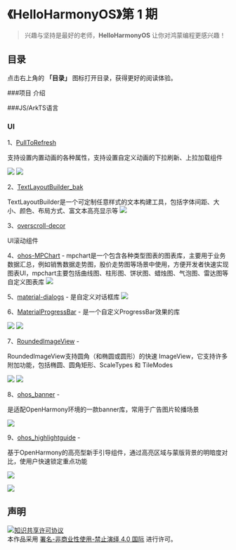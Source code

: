 # 《HelloHarmonyOS》第 1 期
> 兴趣与坚持是最好的老师，**HelloHarmonyOS** 让你对鸿蒙编程更感兴趣！


## 目录

点击右上角的 **「目录」** 图标打开目录，获得更好的阅读体验。


###项目 介绍


###JS/ArkTS语言

### UI
1、[PullToRefresh](https://gitee.com/openharmony-sig/PullToRefresh) 

 支持设置内置动画的各种属性，支持设置自定义动画的下拉刷新、上拉加载组件

![](https://gitee.com/openharmony-sig/PullToRefresh/raw/master/gifs/Refresh.gif)
![](https://gitee.com/openharmony-sig/PullToRefresh/raw/master/gifs/LoadMore.gif)

2、[TextLayoutBuilder_bak](https://gitee.com/openharmony-sig/TextLayoutBuilder_bak) 

 TextLayoutBuilder是一个可定制任意样式的文本构建工具，包括字体间距、大小、颜色、布局方式、富文本高亮显示等
![](https://gitee.com/openharmony-sig/TextLayoutBuilder_bak/raw/master/preview.gif)


3、[overscroll-decor](https://gitee.com/openharmony-sig/overscroll-decor) 

 UI滚动组件

4、[ohos-MPChart](https://gitee.com/openharmony-sig/ohos-MPChart) - 
mpchart是一个包含各种类型图表的图表库，主要用于业务数据汇总，例如销售数据走势图，股价走势图等场景中使用，方便开发者快速实现图表UI，mpchart主要包括曲线图、柱形图、饼状图、蜡烛图、气泡图、雷达图等自定义图表库
![](https://gitee.com/openharmony-sig/ohos-MPChart/raw/master/preview/preview.gif)

5、[material-dialogs](https://gitee.com/openharmony-sig/material-dialogs) - 是自定义对话框库
![](https://gitee.com/openharmony-sig/material-dialogs/raw/master/screenshots/operation.gif)

6、[MaterialProgressBar](https://gitee.com/openharmony-sig/MaterialProgressBar) - 是一个自定义ProgressBar效果的库

![](https://gitee.com/openharmony-sig/MaterialProgressBar/raw/master/gifs/customStyle.gif)
![](https://gitee.com/openharmony-sig/MaterialProgressBar/raw/master/gifs/color.gif)

7、[RoundedImageView](https://gitee.com/openharmony-sig/RoundedImageView) - 

RoundedImageView支持圆角（和椭圆或圆形）的快速 ImageView，它支持许多附加功能，包括椭圆、圆角矩形、ScaleTypes 和 TileModes

![](https://gitee.com/openharmony-sig/RoundedImageView/raw/master/image/image_svg.png)
![](https://gitee.com/openharmony-sig/RoundedImageView/raw/master/image/image_ovals.png)

8、[ohos_banner](https://gitee.com/openharmony-sig/ohos_banner) - 

是适配OpenHarmony环境的一款banner库，常用于广告图片轮播场景

![](https://gitee.com/openharmony-sig/ohos_banner/raw/master/screenshot/banner.gif)

9、[ohos_highlightguide](https://gitee.com/openharmony-sig/ohos_highlightguide) -

基于OpenHarmony的高亮型新手引导组件，通过高亮区域与蒙版背景的明暗度对比，使用户快速锁定重点功能

![](https://gitee.com/openharmony-sig/ohos_highlightguide/raw/master/screenshot/highLightGuide1.gif)

![](https://gitee.com/openharmony-sig/ohos_highlightguide/raw/master/screenshot/highLightGuide2.gif)




## 声明
<a rel="license" href="https://creativecommons.org/licenses/by-nc-nd/4.0/deed.zh"><img alt="知识共享许可协议" style="border-width: 0" src="https://licensebuttons.net/l/by-nc-nd/4.0/88x31.png"></a><br>本作品采用 <a rel="license" href="https://creativecommons.org/licenses/by-nc-nd/4.0/deed.zh">署名-非商业性使用-禁止演绎 4.0 国际</a> 进行许可。
